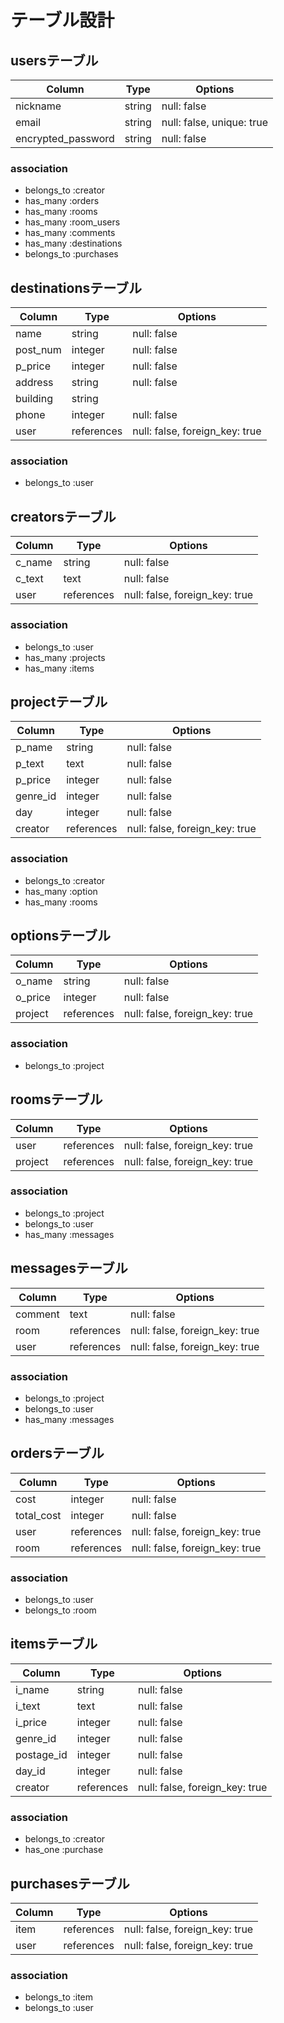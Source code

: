 # テーブル設計

## usersテーブル

| Column             | Type    | Options                   |
| ------------------ | ------- | ------------------------- |
| nickname           | string  | null: false               |
| email              | string  | null: false, unique: true |
| encrypted_password | string  | null: false               |

### association

- belongs_to :creator
- has_many :orders
- has_many :rooms
- has_many :room_users 
- has_many :comments
- has_many :destinations
- belongs_to :purchases


## destinationsテーブル

| Column     | Type       | Options                        |
| ---------- | ---------- | ------------------------------ |
| name       | string     | null: false                    |
| post_num   | integer    | null: false                    |
| p_price    | integer    | null: false                    |
| address    | string     | null: false                    |
| building   | string     |                                |
| phone      | integer    | null: false                    |
| user       | references | null: false, foreign_key: true |

### association

- belongs_to :user


## creatorsテーブル

| Column     | Type       | Options                        |
| ---------- | ---------- | ------------------------------ |
| c_name     | string     | null: false                    |
| c_text     | text       | null: false                    |
| user       | references | null: false, foreign_key: true |

### association

- belongs_to :user
- has_many :projects 
- has_many :items


## projectテーブル

| Column     | Type       | Options                        |
| ---------- | ---------- | ------------------------------ |
| p_name     | string     | null: false                    |
| p_text     | text       | null: false                    |
| p_price    | integer    | null: false                    |
| genre_id   | integer    | null: false                    |
| day        | integer    | null: false                    |
| creator    | references | null: false, foreign_key: true |

### association

- belongs_to :creator
- has_many :option
- has_many :rooms


## optionsテーブル

| Column     | Type       | Options                        |
| ---------- | ---------- | ------------------------------ |
| o_name     | string     | null: false                    |
| o_price    | integer    | null: false                    |
| project    | references | null: false, foreign_key: true |

### association

- belongs_to :project


## roomsテーブル

| Column     | Type       | Options                        |
| ---------- | ---------- | ------------------------------ |
| user       | references | null: false, foreign_key: true |
| project    | references | null: false, foreign_key: true |

### association

- belongs_to :project
- belongs_to :user
- has_many :messages


## messagesテーブル

| Column     | Type       | Options                        |
| ---------- | ---------- | ------------------------------ |
| comment    | text       | null: false                    |
| room       | references | null: false, foreign_key: true |
| user       | references | null: false, foreign_key: true |

### association

- belongs_to :project
- belongs_to :user
- has_many :messages


## ordersテーブル

| Column     | Type       | Options                        |
| ---------- | ---------- | ------------------------------ |
| cost       | integer    | null: false                    |
| total_cost | integer    | null: false                    |
| user       | references | null: false, foreign_key: true |
| room       | references | null: false, foreign_key: true |

### association

- belongs_to :user
- belongs_to :room


## itemsテーブル

| Column     | Type       | Options                        |
| ---------- | ---------- | ------------------------------ |
| i_name     | string     | null: false                    |
| i_text     | text       | null: false                    |
| i_price    | integer    | null: false                    |
| genre_id   | integer    | null: false                    |
| postage_id | integer    | null: false                    |
| day_id     | integer    | null: false                    |
| creator    | references | null: false, foreign_key: true |

### association

- belongs_to :creator
- has_one :purchase


## purchasesテーブル

| Column | Type       | Options                        |
| ------ | ---------- | ------------------------------ |
| item   | references | null: false, foreign_key: true |
| user   | references | null: false, foreign_key: true |

### association

- belongs_to :item
- belongs_to :user